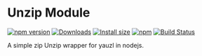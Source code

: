 # Unzip Module

[![npm version](https://img.shields.io/npm/v/@xmcl/unzip.svg)](https://www.npmjs.com/package/@xmcl/unzip)
[![Downloads](https://img.shields.io/npm/dm/@xmcl/unzip.svg)](https://npmjs.com/@xmcl/unzip)
[![Install size](https://packagephobia.now.sh/badge?p=@xmcl/unzip)](https://packagephobia.now.sh/result?p=@xmcl/unzip)
[![npm](https://img.shields.io/npm/l/@xmcl/minecraft-launcher-core.svg)](https://github.com/voxelum/minecraft-launcher-core-node/blob/master/LICENSE)
[![Build Status](https://github.com/voxelum/minecraft-launcher-core-node/workflows/Build/badge.svg)](https://github.com/Voxelum/minecraft-launcher-core-node/actions?query=workflow%3ABuild)

A simple zip Unzip wrapper for yauzl in nodejs.
